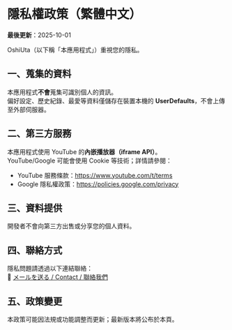 # 隱私權政策（繁體中文）

**最後更新**：2025-10-01

OshiUta（以下稱「本應用程式」）重視您的隱私。

## 一、蒐集的資料
本應用程式**不會**蒐集可識別個人的資訊。  
偏好設定、歷史紀錄、最愛等資料僅儲存在裝置本機的 **UserDefaults**，不會上傳至外部伺服器。

## 二、第三方服務
本應用程式使用 YouTube 的**內嵌播放器（iframe API）**。  
YouTube/Google 可能會使用 Cookie 等技術；詳情請參閱：

- YouTube 服務條款：https://www.youtube.com/t/terms  
- Google 隱私權政策：https://policies.google.com/privacy

## 三、資料提供
開發者不會向第三方出售或分享您的個人資料。

## 四、聯絡方式
隱私問題請透過以下連結聯絡：  
📧 <a href="#" onclick="location.href='mailto:' + 'taida.agent' + '@' + 'gmail.com'; return false;">メールを送る / Contact / 聯絡我們</a>

## 五、政策變更
本政策可能因法規或功能調整而更新；最新版本將公布於本頁。
